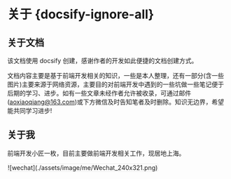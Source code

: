 # 关于 {docsify-ignore-all}

## 关于文档

该文档使用 docsify 创建，感谢作者的开发如此便捷的文档创建方式。

文档内容主要是基于前端开发相关的知识，一些是本人整理，还有一部分(含一些图片)主要来源于网络资源，主要目的对前端开发中遇到的一些坑做一些笔记便于后期的学习、进步。如有一些文章未经作者允许被收录，可通过邮件(aoxiaoqiang@163.com)或下方微信及时告知笔者及时删除。知识无边界，希望能共同学习进步!

## 关于我

前端开发小匠一枚，目前主要做前端开发相关工作，现居地上海。

<span style="display: inline-block; border: 1px solid #eee; border-radius: 4px; overflow: hidden;">
![wechat](./assets/image/me/Wechat_240x321.png)
</span>